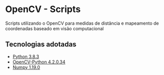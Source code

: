 # OpenCV - Scripts
Scripts utilizando o OpenCV para medidas de distância e mapeamento de coordenadas baseado em visão computacional

## Tecnologias adotadas
- [Python 3.8.3](https://www.python.org/downloads/release/python-383/)
- [OpenCV-Python 4.2.0.34](https://pypi.org/project/opencv-python/)
- [Numpy 1.19.0](https://numpy.org/)